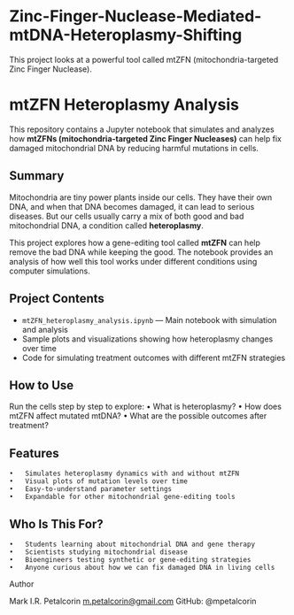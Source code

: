 # Zinc-Finger-Nuclease-Mediated-mtDNA-Heteroplasmy-Shifting
This project looks at a powerful tool called mtZFN (mitochondria-targeted Zinc Finger Nuclease).

# mtZFN Heteroplasmy Analysis

This repository contains a Jupyter notebook that simulates and analyzes how **mtZFNs (mitochondria-targeted Zinc Finger Nucleases)** can help fix damaged mitochondrial DNA by reducing harmful mutations in cells.

## Summary

Mitochondria are tiny power plants inside our cells. They have their own DNA, and when that DNA becomes damaged, it can lead to serious diseases. But our cells usually carry a mix of both good and bad mitochondrial DNA, a condition called **heteroplasmy**.

This project explores how a gene-editing tool called **mtZFN** can help remove the bad DNA while keeping the good. The notebook provides an analysis of how well this tool works under different conditions using computer simulations.

## Project Contents

- `mtZFN_heteroplasmy_analysis.ipynb` — Main notebook with simulation and analysis
- Sample plots and visualizations showing how heteroplasmy changes over time
- Code for simulating treatment outcomes with different mtZFN strategies

## How to Use
Run the cells step by step to explore:
	•	What is heteroplasmy?
	•	How does mtZFN affect mutated mtDNA?
	•	What are the possible outcomes after treatment?

 ## Features
	•	Simulates heteroplasmy dynamics with and without mtZFN
	•	Visual plots of mutation levels over time
	•	Easy-to-understand parameter settings
	•	Expandable for other mitochondrial gene-editing tools

  ## Who Is This For?
	•	Students learning about mitochondrial DNA and gene therapy
	•	Scientists studying mitochondrial disease
	•	Bioengineers testing synthetic or gene-editing strategies
	•	Anyone curious about how we can fix damaged DNA in living cells

Author

Mark I.R. Petalcorin
m.petalcorin@gmail.com
GitHub: @mpetalcorin
